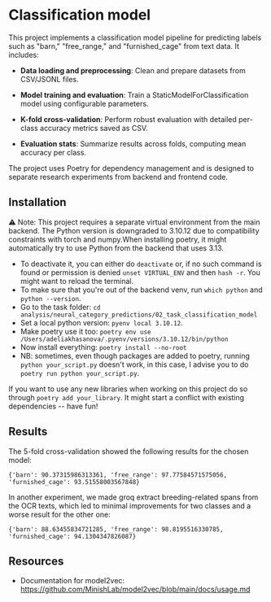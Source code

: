 # Classification model
This project implements a classification model pipeline for predicting labels such as "barn," "free_range," and "furnished_cage" from text data. It includes:

- **Data loading and preprocessing**: Clean and prepare datasets from CSV/JSONL files.

- **Model training and evaluation**: Train a StaticModelForClassification model using configurable parameters.

- **K-fold cross-validation**: Perform robust evaluation with detailed per-class accuracy metrics saved as CSV.

- **Evaluation stats**: Summarize results across folds, computing mean accuracy per class.

The project uses Poetry for dependency management and is designed to separate research experiments from backend and frontend code.

## Installation

⚠️ Note: This project requires a separate virtual environment from the main backend. The Python version is downgraded to 3.10.12 due to compatibility constraints with torch and numpy.When installing poetry, it might automatically try to use Python from the backend that uses 3.13.

- To deactivate it, you can either do ```deactivate``` or, if no such command is found or permission is denied ```unset VIRTUAL_ENV``` and then ```hash -r```. You might want to reload the terminal.
- To make sure that you're out of the backend venv, run ```which python``` and ```python --version```.
- Go to the task folder: ```cd analysis/neural_category_predictions/02_task_classification_model```
- Set a local python version: ```pyenv local 3.10.12```.
- Make poetry use it too: ```poetry env use /Users/adeliakhasanova/.pyenv/versions/3.10.12/bin/python```
- Now install everything: ```poetry install --no-root```
- NB: sometimes, even though packages are added to poetry, running ```python your_script.py``` doesn't work, in this case, I advise you to do ```poetry run python your_script.py```.

If you want to use any new libraries when working on this project do so through ```poetry add your_library```. It might start a conflict with existing dependencies -- have fun!

## Results
The 5-fold cross-validation showed the following results for the chosen model:
```
{'barn': 90.37315986313361, 'free_range': 97.77584571575056, 'furnished_cage': 93.51558003567848}
```

In another experiment, we made groq extract breeding-related spans from the OCR texts, which led to minimal improvements for two classes and a worse result for the other one:

```
{'barn': 88.63455834721285, 'free_range': 98.8195516330785, 'furnished_cage': 94.1304347826087}
```


## Resources
- Documentation for model2vec: https://github.com/MinishLab/model2vec/blob/main/docs/usage.md
